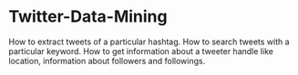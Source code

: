 # Twitter-Data-Mining
How to extract tweets of a particular hashtag. How to search tweets with a particular keyword. How to get information about a tweeter handle like location, information about followers and followings.
